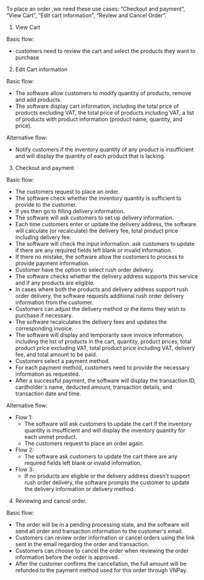 To place an order ,we need these use cases: “Checkout and payment”, “View Cart”, “Edit cart information”, “Review and Cancel Order”.
1. View Cart 

Basic flow:
- customers need to review the cart and select the products they want to purchase

2. Edit Cart information 

Basic flow:
- The software allow customers to modify quantity of products, remove and add products.
- The software display cart information, including the total price of
products excluding VAT, the total price of products including VAT, a list of products with product information (product name, quantity, and price).

Alternative flow:
- Notify customers if the inventory quantity of any product is insufficient and will display the quantity of each product that is lacking.

3. Checkout and payment

Basic flow:
- The customers request to place an order.
- The software check whether the inventory quantity is sufficient to provide to the customer.
- If yes then go to filling delivery information.
- The software will ask customers to set up delivery information. 
- Each time customers enter or update the delivery address, the software will calculate (or recalculate) the delivery fee, total product price including delivery fee.
- The software will check the input information. ask customers to update if there are any required fields left blank or invalid information.
- If there no mistake, the software allow the customers to process to provide payment information. 
- Customer have the option to select rush order delivery.
- The software checks whether the delivery address supports this service and if any
products are eligible.
- In cases where both the products and delivery address support rush order delivery, the software requests additional rush order delivery information from the customer.
- Customers can adjust the delivery method or the items they wish to purchase if necessary.
- The software recalculates the delivery fees and updates the corresponding invoice.
- The software will display and temporarily save invoice information, including the list of products in the cart, quantity, product prices, total product price excluding VAT, total product price including VAT, delivery fee, and total amount to be paid.
- Customers select a payment method. 
- For each payment method, customers need to provide the necessary information as requested.
- After a successful payment, the software will display the transaction ID, cardholder's name, deducted amount, transaction details, and transaction date and time.

Alternative flow:
+ Flow 1:
	- The software will ask customers to update the cart if the inventory quantity is insufficient and will display the inventory quantity for each unmet product.
	-  The customers request to place an order again.
+ Flow 2:
	- The software ask customers to update the cart there are any required fields left blank or invalid information.
+ Flow 3:
	- If no products are eligible or the delivery address doesn't support rush order
delivery, the software prompts the customer to update the delivery information or delivery method.


4. Reviewing and cancel order.

Basic flow:
- The order will be in a pending processing state, and the software will send all order and transaction information to the customer's email. 
- Customers can review order information or cancel orders using the link sent in the email regarding the order and transaction.
- Customers can choose to cancel the order when reviewing the order information before the order is approved.
- After the customer confirms the cancellation, the full amount will be refunded to the payment method used for this order through VNPay.